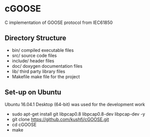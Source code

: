 # cGOOSE
C implementation of GOOSE protocol from IEC61850

## Directory Structure
* bin/        compiled executable files
* src/        source code files
* include/    header files
* doc/        doxygen documentation files
* lib/        third party library files
* Makefile    make file for the project

## Set-up on Ubuntu
Ubuntu 16.04.1 Desktop (64-bit) was used for the development work

* sudo apt-get install git libpcap0.8 libpcap0.8-dev libpcap-dev -y
* git clone https://github.com/kushfj/cGOOSE.git
* cd cGOOSE
* make

